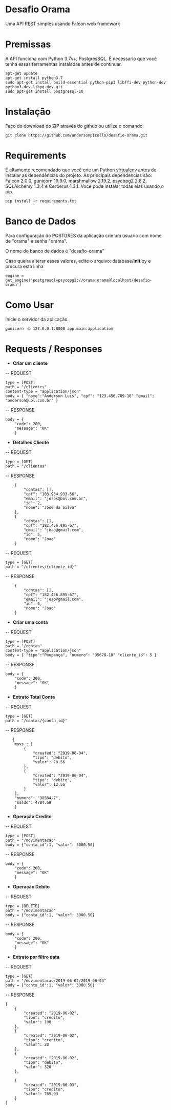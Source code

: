 Desafio Orama
===============================

Uma API REST simples usando Falcon web framework

Premissas
===========

A API funciona com Python 3.7v+, PostgresSQL.
É necessario que você tenha essas ferramentas instaladas antes
de continuar.

```
apt-get update
apt-get install python3.7
sudo apt-get install build-essential python-pip3 libffi-dev python-dev python3-dev libpq-dev git
sudo apt-get install postgresql-10
```
Instalação
============

Faço do download do ZIP através do github ou utilize o comando:

```
git clone https://github.com/andersonpicollo/desafio-orama.git
```

Requirements
=====================

É altamente recomendado que você crie um Python [virtualenv](https://virtualenv.pypa.io/en/stable/)
antes de  instalar as dependências do projeto. As principais dependencias
são: Falcon 2.0.0, gunicorn 19.9.0, marshmallow 2.19.2,
psycopg2 2.8.2, SQLAlchemy 1.3.4  e Cerberus 1.3.1. Voce pode instalar
todas elas usando o pip.

```
pip install -r requirements.txt 
```

Banco de Dados
===================
Para configuração do POSTGRES da aplicação crie um usuario
com nome de "orama" e senha "orama".

O nome do banco de dados é "desafio-orama"

Caso queira alterar esses valores, edite o arquivo:
database/____init____.py e procura esta linha:

```
engine = get_engine('postgresql+psycopg2://orama:orama@localhost/desafio-orama')
```


Como Usar
==========

Inicie o servidor da aplicação.
```
gunicorn -b 127.0.0.1:8000 app.main:application
```


Requests / Responses
====================

- __Criar um cliente__

-- REQUEST
```
type = [POST]
path = "/clientes"
content-type = "application/json" 
body = { "nome":"Anderson Luis", "cpf": "123.456.789-10" "email": "anderson@uol.com.br" }
```
-- RESPONSE
```
body = {
    "code": 200,
    "message": "OK"
    }
```

- __Detalhes Cliente__

-- REQUEST
```
type = [GET]
path = "/clientes"
```

-- RESPONSE
```
    {
        "contas": [],
        "cpf": "103.934.933-56",
        "email": "joses@bol.com.br",
        "id": 2,
        "nome": "Jose da Silva"
    },
    {
        "contas": [],
        "cpf": "182.456.895-67",
        "email": "joao@gmail.com",
        "id": 5,
        "nome": "Joao"
    }
```

-- REQUEST
```
type = [GET]
path = "/clientes/{cliente_id}"
```

-- RESPONSE
```
    {
        "contas": [],
        "cpf": "182.456.895-67",
        "email": "joao@gmail.com",
        "id": 5,
        "nome": "Joao"
    }
```

- __Criar uma conta__

-- REQUEST
```
type = [POST]
path = "/contas"
content-type = "application/json" 
body = { "tipo":"Poupança", "numero": "35678-10" "cliente_id": 5 }
```
-- RESPONSE
```
body = {
    "code": 200,
    "message": "OK"
    }
```

- __Extrato Total Conta__

-- REQUEST
```
type = [GET]
path = "/contas/{conta_id}"
```

-- RESPONSE
```
   { 
    movs : [
        {
            "created": "2019-06-04",
            "tipo": "debito",
            "valor": 78.56
        },
        {
            "created": "2019-06-04",
            "tipo": "debito",
            "valor": 12.56
        }
    ],
    "numero": "38584-7",
    "saldo": 4784.69
    }
```

- __Operação Credito__

-- REQUEST
```
type = [POST]
path = "/movimentacao"
body = {"conta_id":1, "valor": 3000.50}
```

-- RESPONSE
```
body = {
    "code": 200,
    "message": "OK"
    }
```


- __Operação Debito__

-- REQUEST
```
type = [DELETE]
path = "/movimentacao"
body = {"conta_id":1, "valor": 3000.50}
```

-- RESPONSE
```
body = {
    "code": 200,
    "message": "OK"
    }
```

- __Extrato por filtro data__

-- REQUEST
```
type = [GET]
path = "/movimentacao/2019-06-02/2019-06-03"
body = {"conta_id":1, "valor": 3000.50}
```

-- RESPONSE
```
[
    {
        "created": "2019-06-02",
        "tipo": "credito",
        "valor": 100
    },
    {
        "created": "2019-06-02",
        "tipo": "credito",
        "valor": 20
    },
    {
        "created": "2019-06-02",
        "tipo": "debito",
        "valor": 320
    },
    
    {
        "created": "2019-06-03",
        "tipo": "credito",
        "valor": 765.03
    }
]
```
